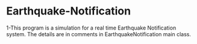 # Earthquake-Notification

1-This program is a simulation for a real time Earthquake Notification system. The details are in comments in EarthquakeNotification main class.
